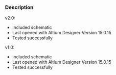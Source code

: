 ### Description

v2.0:
- Included schematic
- Last opened with Altium Designer Version 15.0.15
- Tested successfully

v1.0:
- Included schematic
- Last opened with Altium Designer Version 15.0.15
- Tested successfully
